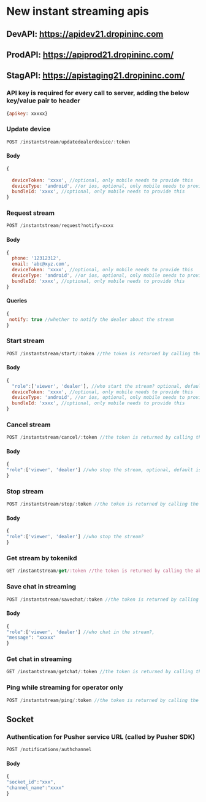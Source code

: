 # New instant streaming apis

## DevAPI: https://apidev21.dropininc.com

## ProdAPI: https://apiprod21.dropininc.com/

## StagAPI: https://apistaging21.dropininc.com/


### API key is required for every call to server, adding the below key/value pair to header

```javascript
{apikey: xxxxx}
```




### Update device

```javascript
POST /instantstream/updatedealerdevice/:token
```


#### Body

```javascript
{
 
  deviceToken: 'xxxx', //optional, only mobile needs to provide this
  deviceType: 'android', //or ios, optional, only mobile needs to provide this
  bundleId: 'xxxx', //optional, only mobile needs to provide this
}
```


### Request stream

```javascript
POST /instantstream/request?notify=xxxx
```


#### Body

```javascript
{
  phone: '12312312',
  email: 'abc@xyz.com',
  deviceToken: 'xxxx', //optional, only mobile needs to provide this
  deviceType: 'android', //or ios, optional, only mobile needs to provide this
  bundleId: 'xxxx', //optional, only mobile needs to provide this
}
```

#### Queries

```javascript
{
 notify: true //whether to notify the dealer about the stream
}
```

### Start stream 

```javascript
POST /instantstream/start/:token //the token is returned by calling the above request api
```

#### Body

```javascript
{
  "role":['viewer', 'dealer'], //who start the stream? optional, default is viewer
  deviceToken: 'xxxx', //optional, only mobile needs to provide this
  deviceType: 'android', //or ios, optional, only mobile needs to provide this
  bundleId: 'xxxx', //optional, only mobile needs to provide this
}
```


### Cancel stream

```javascript
POST /instantstream/cancel/:token //the token is returned by calling the above request api
```

#### Body

```javascript
{
"role":['viewer', 'dealer'] //who stop the stream, optional, default is viewer
}
```


### Stop stream

```javascript
POST /instantstream/stop/:token //the token is returned by calling the above request api
```


#### Body

```javascript
{
"role":['viewer', 'dealer'] //who stop the stream?
}
```


### Get stream by tokenikd

```javascript
GET /instantstream/get/:token //the token is returned by calling the above request api
```


### Save chat in streaming

```javascript
POST /instantstream/savechat/:token //the token is returned by calling the above request api
```

#### Body

```javascript
{
"role":['viewer', 'dealer'] //who chat in the stream?,
"message": "xxxxx"
}
```


### Get chat in streaming

```javascript
GET /instantstream/getchat/:token //the token is returned by calling the above request api
```




### Ping while streaming for operator only

```javascript
POST /instantstream/ping/:token //the token is returned by calling the above request api
```


## Socket

### Authentication for Pusher service URL (called by Pusher SDK)

```javascript
POST /notifications/authchannel
```

#### Body

```javascript
{
"socket_id":"xxx",
"channel_name":"xxxx"
}
```


